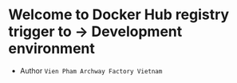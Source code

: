 # Welcome to Docker Hub registry trigger to -> Development environment

* Author
`
Vien Pham
Archway Factory Vietnam
`